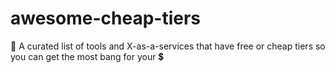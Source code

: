 # awesome-cheap-tiers
💸 A curated list of tools and X-as-a-services that have free or cheap tiers so you can get the most bang for your 💲
